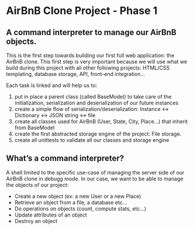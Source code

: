 # AirBnB Clone Project - Phase 1


## A command interpreter to manage our AirBnB objects.
This is the first step towards building our first full web application: the AirBnB clone. This first step is very important because we will use what we build during this project with all other following projects: HTML/CSS templating, database storage, API, front-end integration…

Each task is linked and will help us to:

1. put in place a parent class (called BaseModel) to take care of the initialization, serialization and deserialization of our future instances
2. create a simple flow of serialization/deserialization: Instance <-> Dictionary <-> JSON string <-> file
3. create all classes used for AirBnB (User, State, City, Place…) that inherit from BaseModel
3. create the first abstracted storage engine of the project: File storage.
4. create all unittests to validate all our classes and storage engine

## What’s a command interpreter?
A shell limited to the specific use-case of managing the server side of our AirBnB clone in debugg mode. In our case, we want to be able to manage the objects of our project:

- Create a new object (ex: a new User or a new Place)
- Retrieve an object from a file, a database etc…
- Do operations on objects (count, compute stats, etc…)
- Update attributes of an object
- Destroy an object
